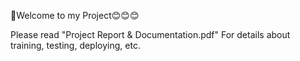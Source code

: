 💖Welcome to my Project😊😊😊 

Please read "Project Report & Documentation.pdf" For details about training, testing, deploying, etc.

